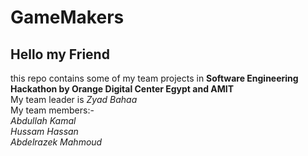 # GameMakers
## Hello my Friend
this repo contains some of my team projects in **Software Engineering Hackathon by Orange Digital Center Egypt and AMIT**<br>
My team leader is *Zyad Bahaa*<br>
My team members:- <br>
                *Abdullah Kamal<br>
                Hussam Hassan<br>
                Abdelrazek Mahmoud*<br>
